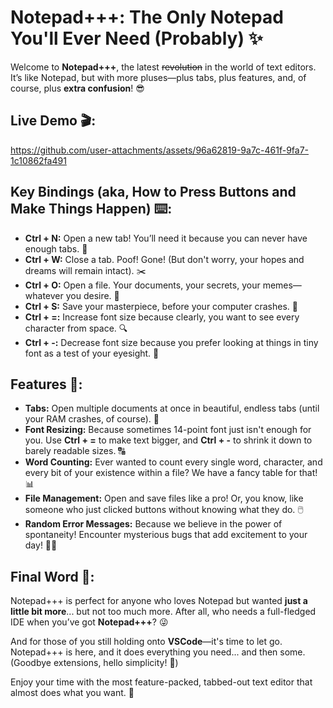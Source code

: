 # Notepad+++: The Only Notepad You'll Ever Need (Probably) ✨

Welcome to **Notepad+++**, the latest ~~revolution~~ in the world of text editors. It’s like Notepad, but with more pluses—plus tabs, plus features, and, of course, plus **extra confusion**! 😎

## Live Demo 🎬:
https://github.com/user-attachments/assets/96a62819-9a7c-461f-9fa7-1c10862fa491

## Key Bindings (aka, How to Press Buttons and Make Things Happen) ⌨️:
- **Ctrl + N:** Open a new tab! You’ll need it because you can never have enough tabs. 📝
- **Ctrl + W:** Close a tab. Poof! Gone! (But don't worry, your hopes and dreams will remain intact). ✂️
- **Ctrl + O:** Open a file. Your documents, your secrets, your memes—whatever you desire. 📂
- **Ctrl + S:** Save your masterpiece, before your computer crashes. 💾
- **Ctrl + =:** Increase font size because clearly, you want to see every character from space. 🔍
- **Ctrl + -:** Decrease font size because you prefer looking at things in tiny font as a test of your eyesight. 👀

## Features 🎉:
- **Tabs:** Open multiple documents at once in beautiful, endless tabs (until your RAM crashes, of course). 📑
- **Font Resizing:** Because sometimes 14-point font just isn't enough for you. Use **Ctrl + =** to make text bigger, and **Ctrl + -** to shrink it down to barely readable sizes. 🔠
- **Word Counting:** Ever wanted to count every single word, character, and every bit of your existence within a file? We have a fancy table for that! 📊
- **File Management:** Open and save files like a pro! Or, you know, like someone who just clicked buttons without knowing what they do. 🖱️
- **Random Error Messages:** Because we believe in the power of spontaneity! Encounter mysterious bugs that add excitement to your day! 🤷‍♂️

## Final Word 💭:
Notepad+++ is perfect for anyone who loves Notepad but wanted **just a little bit more**... but not too much more. After all, who needs a full-fledged IDE when you’ve got **Notepad+++**? 😜

And for those of you still holding onto **VSCode**—it's time to let go. Notepad+++ is here, and it does everything you need... and then some. (Goodbye extensions, hello simplicity! 👋)

Enjoy your time with the most feature-packed, tabbed-out text editor that almost does what you want. 🚀
